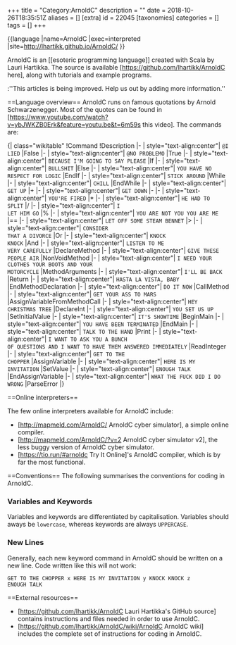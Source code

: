 +++
title = "Category:ArnoldC"
description = ""
date = 2018-10-26T18:35:51Z
aliases = []
[extra]
id = 22045
[taxonomies]
categories = []
tags = []
+++

{{language
|name=ArnoldC
|exec=interpreted
|site=http://lhartikk.github.io/ArnoldC/
}}

ArnoldC is an [[esoteric programming language]] created with Scala by Lauri Hartikka. The source is available [https://github.com/lhartikk/ArnoldC here], along with tutorials and example programs.

:''This articles is being improved. Help us out by adding more information.''


==Language overview==
ArnoldC runs on famous quotations by Arnold Schwarzenegger. Most of the quotes can be found in [https://www.youtube.com/watch?v=ybJWKZB0Erk&feature=youtu.be&t=6m59s this video].
The commands are:

{| class="wikitable"
!Command
!Description
|-
| style="text-align:center"| <code>@I LIED</code>
|False
|-
| style="text-align:center"| <code>@NO PROBLEMO</code>
|True
|-
| style="text-align:center"| <code>BECAUSE I'M GOING TO SAY PLEASE</code>
|If
|-
| style="text-align:center"| <code>BULLSHIT</code>
|Else
|-
| style="text-align:center"| <code>YOU HAVE NO RESPECT FOR LOGIC</code>
|EndIf
|-
| style="text-align:center"| <code>STICK AROUND</code>
|While
|-
| style="text-align:center"| <code>CHILL</code>
|EndWhile
|-
| style="text-align:center"| <code>GET UP</code>
|<nowiki>+</nowiki>
|-
| style="text-align:center"| <code>GET DOWN</code>
|<nowiki>-</nowiki>
|-
| style="text-align:center"| <code>YOU'RE FIRED</code>
|<nowiki>*</nowiki>
|-
| style="text-align:center"| <code>HE HAD TO SPLIT</code>
|<nowiki>/</nowiki>
|-
| style="text-align:center"| <code>I LET HIM GO</code>
|<nowiki>%</nowiki>
|-
| style="text-align:center"| <code>YOU ARE NOT YOU YOU ARE ME</code>
|<nowiki>==</nowiki>
|-
| style="text-align:center"| <code>LET OFF SOME STEAM BENNET</code>
|<nowiki>></nowiki>
|-
| style="text-align:center"| <code>CONSIDER THAT A DIVORCE</code>
|Or
|-
| style="text-align:center"| <code>KNOCK KNOCK</code>
|And
|-
| style="text-align:center"| <code>LISTEN TO ME VERY CAREFULLY</code>
|DeclareMethod
|-
| style="text-align:center"| <code>GIVE THESE PEOPLE AIR</code>
|NonVoidMethod
|-
| style="text-align:center"| <code>I NEED YOUR CLOTHES YOUR BOOTS AND YOUR MOTORCYCLE</code>
|MethodArguments
|-
| style="text-align:center"| <code>I'LL BE BACK</code>
|Return
|-
| style="text-align:center"| <code>HASTA LA VISTA, BABY</code>
|EndMethodDeclaration
|-
| style="text-align:center"| <code>DO IT NOW</code>
|CallMethod 
|-
| style="text-align:center"| <code>GET YOUR ASS TO MARS</code>
|AssignVariableFromMethodCall
|-
| style="text-align:center"| <code>HEY CHRISTMAS TREE</code>
|DeclareInt
|-
| style="text-align:center"| <code>YOU SET US UP</code>
|SetInitialValue
|-
| style="text-align:center"| <code>IT'S SHOWTIME</code>
|BeginMain
|-
| style="text-align:center"| <code>YOU HAVE BEEN TERMINATED</code>
|EndMain
|-
| style="text-align:center"| <code>TALK TO THE HAND</code>
|Print
|-
| style="text-align:center"| <code>I WANT TO ASK YOU A BUNCH OF QUESTIONS AND I WANT TO HAVE THEM ANSWERED IMMEDIATELY</code>
|ReadInteger
|-
| style="text-align:center"| <code>GET TO THE CHOPPER</code>
|AssignVariable
|-
| style="text-align:center"| <code>HERE IS MY INVITATION</code>
|SetValue
|-
| style="text-align:center"| <code>ENOUGH TALK</code>
|EndAssignVariable
|-
| style="text-align:center"| <code>WHAT THE FUCK DID I DO WRONG</code>
|ParseError
|}
  
==Online interpreters==

The few online interpreters available for ArnoldC include:
* [http://mapmeld.com/ArnoldC/ ArnoldC cyber simulator], a simple online compiler.
* [http://mapmeld.com/ArnoldC/?v=2 ArnoldC cyber simulator v2], the less buggy version of ArnoldC cyber simulator.
* [https://tio.run/#arnoldc Try It Online]'s ArnoldC compiler, which is by far the most functional.

==Conventions==
The following summarises the conventions for coding in ArnoldC.


### Variables and Keywords

Variables and keywords are differentiated by capitalisation. Variables should aways be <code>lowercase</code>, whereas keywords are always <code>UPPERCASE</code>.


### New Lines

Generally, each new keyword command in ArnoldC should be written on a new line. Code written like this will not work:

<code>GET TO THE CHOPPER x
HERE IS MY INVITATION y KNOCK KNOCK z
ENOUGH TALK</code>


==External resources==

* [https://github.com/lhartikk/ArnoldC Lauri Hartikka's GitHub source] contains instructions and files needed in order to use ArnoldC.
* [https://github.com/lhartikk/ArnoldC/wiki/ArnoldC ArnoldC wiki] includes the complete set of instructions for coding in ArnoldC.
